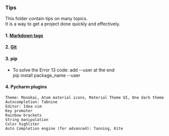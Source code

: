 ### Tips  
This folder contain tips on many topics.  
It is a way to get a project done quickly and effectively.  
#### 1. [Markdown tags](https://github.com/tuantla80/Tips/blob/master/Markdown%20tags.ipynb)  
#### 2. [Git](https://github.com/tuantla80/Tips/blob/master/Version%20Control%20(git%2C%20github).md)  
#### 3. pip  
- To solve the Error 13 code:  add --user at the end  
  pip install package_name --user
#### 4. Pycharm plugins  
```
Theme: Monokai, Atom material icons, Material Theme UI, One dark theme
Autocompletion: Tabnine
Editor: Idea vim
Key promoter
Rainbow brackets
String manipulation
Color highliter
Auto Completion engine (for advanced): Tanning, Kite
```
